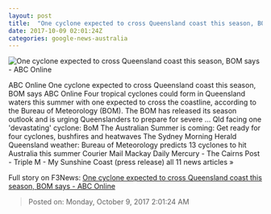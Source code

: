 ```yaml
---
layout: post
title:  "One cyclone expected to cross Queensland coast this season, BOM says - ABC Online"
date: 2017-10-09 02:01:24Z
categories: google-news-australia
---
```


![One cyclone expected to cross Queensland coast this season, BOM says - ABC Online](http://www.abc.net.au/news/image/8392700-1x1-700x700.jpg)

ABC Online One cyclone expected to cross Queensland coast this season, BOM says ABC Online Four tropical cyclones could form in Queensland waters this summer with one expected to cross the coastline, according to the Bureau of Meteorology (BOM). The BOM has released its season outlook and is urging Queenslanders to prepare for severe ... Qld facing one 'devastating' cyclone: BoM The Australian Summer is coming: Get ready for four cyclones, bushfires and heatwaves The Sydney Morning Herald Queensland weather: Bureau of Meteorology predicts 13 cyclones to hit Australia this summer Courier Mail Mackay Daily Mercury - The Cairns Post - Triple M - My Sunshine Coast (press release) all 11 news articles »


Full story on F3News: [One cyclone expected to cross Queensland coast this season, BOM says - ABC Online](http://www.f3nws.com/n/mS4GPF)

> Posted on: Monday, October 9, 2017 2:01:24 AM
